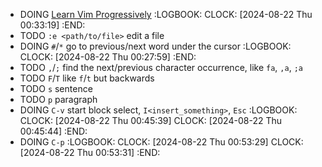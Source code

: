 - DOING [Learn Vim Progressively](https://yannesposito.com/Scratch/en/blog/Learn-Vim-Progressively/)
  :LOGBOOK:
  CLOCK: [2024-08-22 Thu 00:33:19]
  :END:
- TODO `:e <path/to/file>` edit a file
- DOING `#`/`*` go to previous/next word under the cursor
  :LOGBOOK:
  CLOCK: [2024-08-22 Thu 00:27:59]
  :END:
- TODO `,`/`;` find the next/previous character occurrence, like `fa`, `,a`, `;a`
- TODO `F`/`T` like `f`/`t` but backwards
- TODO `s` sentence
- TODO `p` paragraph
- DOING `C-v` start block select, `I<insert_something>`, `Esc`
  :LOGBOOK:
  CLOCK: [2024-08-22 Thu 00:45:39]
  CLOCK: [2024-08-22 Thu 00:45:44]
  :END:
- DOING `C-p`
  :LOGBOOK:
  CLOCK: [2024-08-22 Thu 00:53:29]
  CLOCK: [2024-08-22 Thu 00:53:31]
  :END: